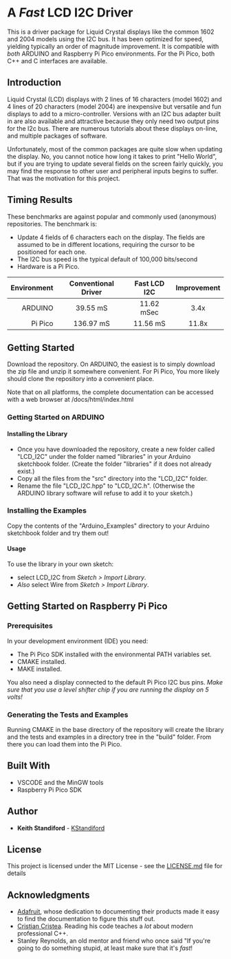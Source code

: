 # A *Fast* LCD I2C Driver

This is a driver package for Liquid Crystal displays like the common 1602 and 2004 models using the I2C bus. It has been optimized for speed, yielding typically an order of magnitude improvement. It is compatible with *both* ARDUINO and Raspberry Pi Pico environments. For the Pi Pico, both C++ and C interfaces are available.

## Introduction

Liquid Crystal (LCD) displays with 2 lines of 16 characters (model 1602) and 4 lines of 20 characters (model 2004) are inexpensive but versatile and fun displays to add to a micro-controller. Versions with an I2C bus adapter built in are also available and attractive because they only need two output pins for the I2c bus. There are numerous tutorials about these displays on-line, and multiple packages of software. 

Unfortunately, most of the common packages are quite slow when updating the display. No, you cannot notice how long it takes to print "Hello World", but if you are trying to update several fields on the screen fairly quickly, you may find the response to other user and peripheral inputs begins to suffer. That was the motivation for this project.

## Timing Results

These benchmarks are against popular and commonly used (anonymous) repositories. The benchmark is:
 - Update 4 fields of 6 characters each on the display. The fields are assumed to be in different locations, requiring the cursor to be positioned for each one.
 - The I2C bus speed is the typical default of 100,000 bits/second
 - Hardware is a Pi Pico.
 

 | Environment| Conventional Driver | Fast LCD I2C | Improvement |
 | --: | :----: | :---: | :---: |
 | ARDUINO | 39.55 mS | 11.62 mSec | 3.4x |
 | Pi Pico | 136.97 mS | 11.56 mS | 11.8x |

## Getting Started

Download the repository. On ARDUINO, the easiest is to simply download the zip file and unzip it somewhere convenient. For Pi Pico, You more likely should clone the repository into a convenient place.

Note that on all platforms, the complete documentation can be accessed with a web browser at /docs/html/index.html

### Getting Started on ARDUINO

#### Installing the Library

 - Once you have downloaded the repository, create a new folder called "LCD_I2C" under the folder named "libraries" in your Arduino sketchbook folder. (Create the folder "libraries" if it does not already exist.)
 - Copy all the files from the "src" directory into the "LCD_I2C" folder. 
 - Rename the file "LCD_I2C.hpp" to "LCD_I2C.h". (Otherwise the ARDUINO library software will refuse to add it to your sketch.)

### Installing the Examples

 Copy the contents of the "Arduino_Examples" directory to your Arduino sketchbook folder and try them out!

#### Usage 
To use the library in your own sketch:
 -  select LCD_I2C from *Sketch > Import Library*.
 - *Also* select Wire from *Sketch > Import Library*.

## Getting Started on Raspberry Pi Pico

### Prerequisites

In your development environment (IDE) you need:
 - The Pi Pico SDK installed with the environmental PATH variables set.
 - CMAKE installed.
 - MAKE installed.

You also need a display connected to the default Pi Pico I2C bus pins. *Make sure that you use a level shifter chip if you are running the display on 5 volts!*

### Generating the Tests and Examples

Running CMAKE in the base directory of the repository will create the library and the tests and examples in a directory tree in the "build" folder. From there you can load them into the Pi Pico.
  

## Built With

* VSCODE and the MinGW tools
* Raspberry Pi Pico SDK


## Author

* **Keith Standiford** - [KStandiford](https://github.com/KStandiford)


## License

This project is licensed under the MIT License - see the [LICENSE.md](LICENSE.md) file for details

## Acknowledgments

* [Adafruit](https://www.adafruit.com/), whose dedication to documenting their products made it easy to find the documentation to figure this stuff out.
* [Cristian Cristea](https://github.com/cristiancristea00). Reading his code teaches a *lot* about modern professional C++.
* Stanley Reynolds, an old mentor and friend who once said "If you're going to do something stupid, at least make sure that it's *fast*!


